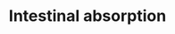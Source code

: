 ---
authors:
- ReactomeTeam
description: Nutrient absorption occurs mostly in the small intestine. Processes annotated
  here include the uptake of dietary cholesterol and phytosterols, and of monosaccharides.
  Movement of the final products of digestion out of the intestinal lumen is mediated
  by arrays of transporters associated with the apical and basolateral surfaces of
  enterocytes (Yamada 2015).  View original pathway at [http://www.reactome.org/PathwayBrowser/#DIAGRAM=8963676
  Reactome].
last-edited: 2021-01-25
organisms:
- Homo sapiens
redirect_from:
- /index.php/Pathway:WP4035
- /instance/WP4035
revision: null
schema-jsonld:
- '@context': https://schema.org/
  '@id': https://wikipathways.github.io/pathways/WP4035.html
  '@type': Dataset
  creator:
    '@type': Organization
    name: WikiPathways
  description: Nutrient absorption occurs mostly in the small intestine. Processes
    annotated here include the uptake of dietary cholesterol and phytosterols, and
    of monosaccharides. Movement of the final products of digestion out of the intestinal
    lumen is mediated by arrays of transporters associated with the apical and basolateral
    surfaces of enterocytes (Yamada 2015).  View original pathway at [http://www.reactome.org/PathwayBrowser/#DIAGRAM=8963676
    Reactome].
  keywords:
  - CHOL
  - EZE
  - 'EZE '
  - Fru
  - 'Fru '
  - Fru, Gal, Glc
  - GLUT2 / SLC2A2
  - 'Gal '
  - Gal, Glc
  - 'Glc '
  - NPC1L1-1
  - 'NPC1L1-1 '
  - NPC1L1:ezetimibe
  - Na+
  - RSC1A1
  - 'SLC2A2 '
  - SLC2A5
  - SLC5A1
  - complex
  - phytosterols
  - tetramer
  license: CC0
  name: Intestinal absorption
seo: CreativeWork
title: Intestinal absorption
wpid: WP4035
---